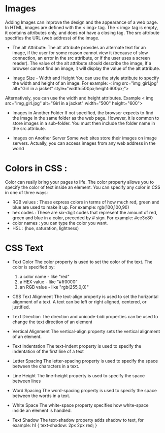 # Images
Adding Images can improve the design and the appearance of a web page. In HTML, images are defined with the < img> tag. The < img> tag is empty, it contains attributes only, and does not have a closing tag. The src attribute specifies the URL (web address) of the image.

* The alt Attribute:
The alt attribute provides an alternate text for an image, if the user for some reason cannot view it (because of slow connection, an error in the src attribute, or if the user uses a screen reader). The value of the alt attribute should describe the image, If a browser cannot find an image, it will display the value of the alt attribute.

* Image Size - Width and Height
You can use the style attribute to specify the width and height of an image. For example:
                 < img src="img_girl.jpg" alt="Girl in a jacket" style="width:500px;height:600px;">

Alternatively, you can use the width and height attributes. Example
< img src="img_girl.jpg" alt="Girl in a jacket" width="500" height="600">

* Images in Another Folder
If not specified, the browser expects to find the image in the same folder as the web page. However, it is common to store images in a sub-folder. You must then include the folder name in the src attribute.

* Images on Another Server
Some web sites store their images on image servers. Actually, you can access images from any web address in the world

# Colors in CSS :
Color can really bring your pages to life. The color property allows you to specify the color of text inside an element. You can specify any color in CSS in one of three ways:

* RGB values : These express colors in terms of how much red, green and blue are used to make it up. For example: rgb(100,100,90)
* hex codes : These are six-digit codes that represent the amount of red, green and blue in a color, preceded by # sign. For example: #ee3e80
* color names : you can type the color you want.
* HSL : (hue, saturation, lightness) 

# CSS Text

* Text Color
The color property is used to set the color of the text. The color is specified by:
  1. a color name - like "red"
  2. a HEX value - like "#ff0000"
  3. an RGB value - like "rgb(255,0,0)"

* CSS Text Alignment
The text-align property is used to set the horizontal alignment of a text. A text can be left or right aligned, centered, or justified.

* Text Direction
The direction and unicode-bidi properties can be used to change the text direction of an element

* Vertical Alignment
The vertical-align property sets the vertical alignment of an element.

* Text Indentation
The text-indent property is used to specify the indentation of the first line of a text
* Letter Spacing
The letter-spacing property is used to specify the space between the characters in a text.

* Line Height
The line-height property is used to specify the space between lines

* Word Spacing
The word-spacing property is used to specify the space between the words in a text.

* White Space
The white-space property specifies how white-space inside an element is handled.

* Text Shadow
The text-shadow property adds shadow to text, for example:
        h1 {
  text-shadow: 2px 2px red;
}


